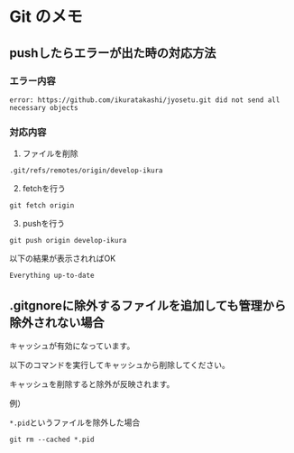 # Git のメモ

## pushしたらエラーが出た時の対応方法

### エラー内容
```
error: https://github.com/ikuratakashi/jyosetu.git did not send all necessary objects
```

### 対応内容

1. ファイルを削除
```
.git/refs/remotes/origin/develop-ikura
```

2. fetchを行う
```
git fetch origin
```

3. pushを行う
```
git push origin develop-ikura
```
以下の結果が表示されればOK
```
Everything up-to-date
```

## .gitgnoreに除外するファイルを追加しても管理から除外されない場合

キャッシュが有効になっています。

以下のコマンドを実行してキャッシュから削除してください。

キャッシュを削除すると除外が反映されます。

例）

`*.pid`というファイルを除外した場合

```
git rm --cached *.pid
```
